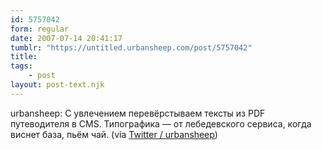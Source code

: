 ```yaml
---
id: 5757042
form: regular
date: 2007-07-14 20:41:17
tumblr: "https://untitled.urbansheep.com/post/5757042"
title:
tags:
    - post
layout: post-text.njk
---
```


<p>urbansheep: С увлечением перевёрстываем тексты из PDF путеводителя в CMS. Типографика — от лебедевского сервиса, когда виснет база, пьём чай. (via <a href="http://twitter.com/urbansheep/statuses/149945012">Twitter / urbansheep</a>)</p>

